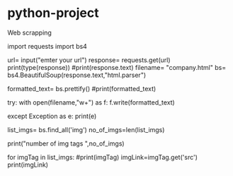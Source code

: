 # python-project
Web scrapping 

import requests
import bs4

url= input("emter your url")
response= requests.get(url)
print(type(response))
#print(response.text)
filename= "company.html"
bs= bs4.BeautifulSoup(response.text,"html.parser")

formatted_text= bs.prettify()
#print(formatted_text)

try:
    with open(filename,"w+") as f:
        f.write(formatted_text)

except Exception as e:
    print(e)

list_imgs= bs.find_all('img')
no_of_imgs=len(list_imgs)

print("number of img tags ",no_of_imgs)

for imgTag in list_imgs:
    #print(imgTag)
    imgLink=imgTag.get('src')
    print(imgLink)

